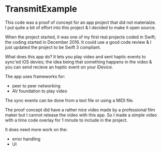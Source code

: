 # TransmitExample

This code was a proof of concept for an app project that did not materialze.  I put quite a bit of effort into this project & I decided to make it open source.

When the project started, it was one of my first real projects coded in Swift; the coding started in December 2016.  It could use a good code review & I just updated the project to be Swift 3 compliant.

What does this app do?  It lets you play video and sent haptic events to sync'ed iOS devies; the idea being that something happens in the video & you can send recieve an haptic event on your iDevice.

The app uses frameworks for:
 * peer to peer networking
 * AV foundation to play video

The sync events can be done from a text file or using a MIDI file.

The proof concept did have a rather nice video made by a professional film maker but I cannot release the video with this app.  So I made a simple video with a time code overlay for 1 minute to include in the project.

It does need more work on the:

* error handling
* UI

